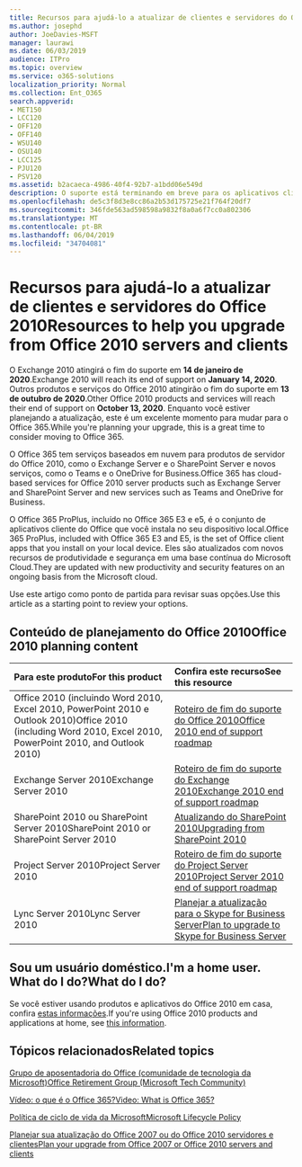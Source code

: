 ```yaml
---
title: Recursos para ajudá-lo a atualizar de clientes e servidores do Office 2010
ms.author: josephd
author: JoeDavies-MSFT
manager: laurawi
ms.date: 06/03/2019
audience: ITPro
ms.topic: overview
ms.service: o365-solutions
localization_priority: Normal
ms.collection: Ent_O365
search.appverid:
- MET150
- LCC120
- OFF120
- OFF140
- WSU140
- OSU140
- LCC125
- PJU120
- PSV120
ms.assetid: b2acaeca-4986-40f4-92b7-a1bdd06e549d
description: O suporte está terminando em breve para os aplicativos cliente e servidores do Office 2010, e os acordos de suporte personalizados não estão disponíveis. Use este artigo para começar a planejar sua atualização agora.
ms.openlocfilehash: de5c3f8d3e8cc86a2b53d175725e21f764f20df7
ms.sourcegitcommit: 346fde563ad598598a9832f8a0a6f7cc0a802306
ms.translationtype: MT
ms.contentlocale: pt-BR
ms.lasthandoff: 06/04/2019
ms.locfileid: "34704081"
---
```

# <a name="resources-to-help-you-upgrade-from-office-2010-servers-and-clients"></a><span data-ttu-id="8baef-104">Recursos para ajudá-lo a atualizar de clientes e servidores do Office 2010</span><span class="sxs-lookup"><span data-stu-id="8baef-104">Resources to help you upgrade from Office 2010 servers and clients</span></span>

<span data-ttu-id="8baef-105">O Exchange 2010 atingirá o fim do suporte em **14 de janeiro de 2020**.</span><span class="sxs-lookup"><span data-stu-id="8baef-105">Exchange 2010 will reach its end of support on **January 14, 2020**.</span></span> <span data-ttu-id="8baef-106">Outros produtos e serviços do Office 2010 atingirão o fim do suporte em **13 de outubro de 2020**.</span><span class="sxs-lookup"><span data-stu-id="8baef-106">Other Office 2010 products and services will reach their end of support on **October 13, 2020**.</span></span> <span data-ttu-id="8baef-107">Enquanto você estiver planejando a atualização, este é um excelente momento para mudar para o Office 365.</span><span class="sxs-lookup"><span data-stu-id="8baef-107">While you're planning your upgrade, this is a great time to consider moving to Office 365.</span></span> 

<span data-ttu-id="8baef-108">O Office 365 tem serviços baseados em nuvem para produtos de servidor do Office 2010, como o Exchange Server e o SharePoint Server e novos serviços, como o Teams e o OneDrive for Business.</span><span class="sxs-lookup"><span data-stu-id="8baef-108">Office 365 has cloud-based services for Office 2010 server products such as Exchange Server and SharePoint Server and new services such as Teams and OneDrive for Business.</span></span> 

<span data-ttu-id="8baef-109">O Office 365 ProPlus, incluído no Office 365 E3 e e5, é o conjunto de aplicativos cliente do Office que você instala no seu dispositivo local.</span><span class="sxs-lookup"><span data-stu-id="8baef-109">Office 365 ProPlus, included with Office 365 E3 and E5, is the set of Office client apps that you install on your local device.</span></span> <span data-ttu-id="8baef-110">Eles são atualizados com novos recursos de produtividade e segurança em uma base contínua do Microsoft Cloud.</span><span class="sxs-lookup"><span data-stu-id="8baef-110">They are updated with new productivity and security features on an ongoing basis from the Microsoft cloud.</span></span>

<span data-ttu-id="8baef-111">Use este artigo como ponto de partida para revisar suas opções.</span><span class="sxs-lookup"><span data-stu-id="8baef-111">Use this article as a starting point to review your options.</span></span>
      
## <a name="office-2010-planning-content"></a><span data-ttu-id="8baef-112">Conteúdo de planejamento do Office 2010</span><span class="sxs-lookup"><span data-stu-id="8baef-112">Office 2010 planning content</span></span>
  
|<span data-ttu-id="8baef-113">**Para este produto**</span><span class="sxs-lookup"><span data-stu-id="8baef-113">**For this product**</span></span>|<span data-ttu-id="8baef-114">**Confira este recurso**</span><span class="sxs-lookup"><span data-stu-id="8baef-114">**See this resource**</span></span>|
|:-----|:-----|
|<span data-ttu-id="8baef-115">Office 2010 (incluindo Word 2010, Excel 2010, PowerPoint 2010 e Outlook 2010)</span><span class="sxs-lookup"><span data-stu-id="8baef-115">Office 2010 (including Word 2010, Excel 2010, PowerPoint 2010, and Outlook 2010)</span></span>  <br/> |[<span data-ttu-id="8baef-116">Roteiro de fim do suporte do Office 2010</span><span class="sxs-lookup"><span data-stu-id="8baef-116">Office 2010 end of support roadmap</span></span>](https://docs.microsoft.com/DeployOffice/office-2010-end-support-roadmap) <br/> |
|<span data-ttu-id="8baef-117">Exchange Server 2010</span><span class="sxs-lookup"><span data-stu-id="8baef-117">Exchange Server 2010</span></span>  <br/> |[<span data-ttu-id="8baef-118">Roteiro de fim do suporte do Exchange 2010</span><span class="sxs-lookup"><span data-stu-id="8baef-118">Exchange 2010 end of support roadmap</span></span>](exchange-2010-end-of-support.md) <br/> |
|<span data-ttu-id="8baef-119">SharePoint 2010 ou SharePoint Server 2010</span><span class="sxs-lookup"><span data-stu-id="8baef-119">SharePoint 2010 or SharePoint Server 2010</span></span>  <br/> |[<span data-ttu-id="8baef-120">Atualizando do SharePoint 2010</span><span class="sxs-lookup"><span data-stu-id="8baef-120">Upgrading from SharePoint 2010</span></span>](upgrade-from-sharepoint-2010.md) <br/> |
|<span data-ttu-id="8baef-121">Project Server 2010</span><span class="sxs-lookup"><span data-stu-id="8baef-121">Project Server 2010</span></span> <br/> | [<span data-ttu-id="8baef-122">Roteiro de fim do suporte do Project Server 2010</span><span class="sxs-lookup"><span data-stu-id="8baef-122">Project Server 2010 end of support roadmap</span></span>](project-server-2010-end-of-support.md) <br/> |
|<span data-ttu-id="8baef-123">Lync Server 2010</span><span class="sxs-lookup"><span data-stu-id="8baef-123">Lync Server 2010</span></span> <br/> | [<span data-ttu-id="8baef-124">Planejar a atualização para o Skype for Business Server</span><span class="sxs-lookup"><span data-stu-id="8baef-124">Plan to upgrade to Skype for Business Server</span></span>](https://docs.microsoft.com/skypeforbusiness/plan-your-deployment/upgrade) <br/> |
    
## <a name="im-a-home-user-what-do-i-do"></a><span data-ttu-id="8baef-125">Sou um usuário doméstico.</span><span class="sxs-lookup"><span data-stu-id="8baef-125">I'm a home user.</span></span> <span data-ttu-id="8baef-126">What do I do?</span><span class="sxs-lookup"><span data-stu-id="8baef-126">What do I do?</span></span>

<span data-ttu-id="8baef-127">Se você estiver usando produtos e aplicativos do Office 2010 em casa, confira [estas informações](plan-upgrade-previous-versions-office.md#im-a-home-user-what-do-i-do).</span><span class="sxs-lookup"><span data-stu-id="8baef-127">If you're using Office 2010 products and applications at home, see [this information](plan-upgrade-previous-versions-office.md#im-a-home-user-what-do-i-do).</span></span>

## <a name="related-topics"></a><span data-ttu-id="8baef-128">Tópicos relacionados</span><span class="sxs-lookup"><span data-stu-id="8baef-128">Related topics</span></span>

[<span data-ttu-id="8baef-129">Grupo de aposentadoria do Office (comunidade de tecnologia da Microsoft)</span><span class="sxs-lookup"><span data-stu-id="8baef-129">Office Retirement Group (Microsoft Tech Community)</span></span>](https://go.microsoft.com/fwlink/?linkid=842065)
  
[<span data-ttu-id="8baef-130">Vídeo: o que é o Office 365?</span><span class="sxs-lookup"><span data-stu-id="8baef-130">Video: What is Office 365?</span></span>](https://support.office.com/article/847caf12-2589-452c-8aca-1c009797678b.aspx)
  
[<span data-ttu-id="8baef-131">Política de ciclo de vida da Microsoft</span><span class="sxs-lookup"><span data-stu-id="8baef-131">Microsoft Lifecycle Policy</span></span>](https://go.microsoft.com/fwlink/?linkid=865200)

[<span data-ttu-id="8baef-132">Planejar sua atualização do Office 2007 ou do Office 2010 servidores e clientes</span><span class="sxs-lookup"><span data-stu-id="8baef-132">Plan your upgrade from Office 2007 or Office 2010 servers and clients</span></span>](plan-upgrade-previous-versions-office.md)

